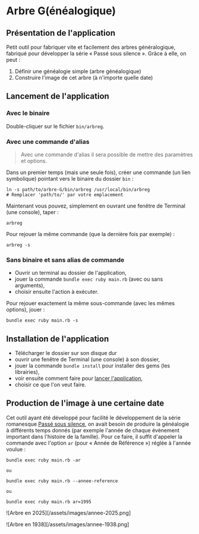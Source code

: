 # Arbre G(énéalogique)

## Présentation de l'application

Petit outil pour fabriquer vite et facilement des arbres généralogique, fabriqué pour développer la série « Passé sous silence ». Grâce à elle, on peut :

1. Définir une généalogie simple (arbre généalogique)
2. Construire l'image de cet arbre (à n'importe quelle date)

<a name="run-app"></a>

## Lancement de l'application

### Avec le binaire

Double-cliquer sur le fichier `bin/arbreg`.

### Avec une commande d'alias 

> Avec une commande d'alias il sera possible de mettre des paramètres et options.

Dans un premier temps (mais une seule fois), créer une commande (un lien symbolique) pointant vers le binaire du dossier `bin` :

~~~
ln -s path/to/arbre-G/bin/arbreg /usr/local/bin/arbreg
# Remplacer 'path/to/' par votre emplacement
~~~

Maintenant vous pouvez, simplement en ouvrant une fenêtre de Terminal (une console), taper :

~~~
arbreg
~~~

Pour rejouer la même commande (que la dernière fois par exemple) :

~~~
arbreg -s
~~~

### Sans binaire et sans alias de commande

* Ouvrir un terminal au dossier de l'application,
* jouer la commande `bundle exec ruby main.rb` (avec ou sans arguments),
* choisir ensuite l'action à exécuter.

Pour rejouer exactement la même sous-commande (avec les mêmes options), jouer :

~~~
bundle exec ruby main.rb -s
~~~

## Installation de l'application

* Télécharger le dossier sur son disque dur
* ouvrir une fenêtre de Terminal (une console) à son dossier,
* jouer la commande `bundle install` pour installer des gems (les librairies),
* voir ensuite comment faire pour [lancer l'application](#run-app),
* choisir ce que l'on veut faire.

## Production de l'image à une certaine date

Cet outil ayant été développé pour facilité le développement de la série romanesque [Passé sous silence](https://www.icare-editions.fr), on avait besoin de produire la généalogie à différents temps donnés (par exemple l'année de chaque évènement important dans l'histoire de la famille). Pour ce faire, il suffit d'appeler la commande avec l'option `ar` (pour « Année de Référence ») réglée à l'année voulue :

~~~
bundle exec ruby main.rb -ar

ou 

bundle exec ruby main.rb --annee-reference

ou 

bundle exec ruby main.rb ar=1995

~~~

![Arbre en 2025][/assets/images/annee-2025.png]

![Arbre en 1938][/assets/images/annee-1938.png]